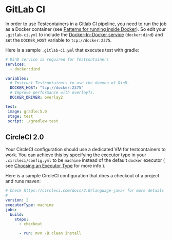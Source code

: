 # GitLab CI

In order to use Testcontainers in a Gitlab CI pipeline, you need to run the job as a Docker container (see [Patterns for running inside Docker](dind_patterns.md)).
So edit your `.gitlab-ci.yml` to include the [Docker-In-Docker service](https://docs.gitlab.com/ee/ci/docker/using_docker_build.html#use-docker-in-docker-executor) (`docker:dind`) and set the `DOCKER_HOST` variable to `tcp://docker:2375`.

Here is a sample `.gitlab-ci.yml` that executes test with gradle:

```yml
# DinD service is required for Testcontainers
services:
  - docker:dind

variables:
  # Instruct Testcontainers to use the daemon of DinD.
  DOCKER_HOST: "tcp://docker:2375"
  # Improve performance with overlayfs.
  DOCKER_DRIVER: overlay2

test:
 image: gradle:5.0
 stage: test
 script: ./gradlew test
```

## CircleCI 2.0

Your CircleCI configuration should use a dedicated VM for testcontainers to work. You can achieve this by specifying the 
executor type in your `.circleci/config.yml` to be `machine` instead of the default `docker` executor ( see [Choosing an Executor Type](https://circleci.com/docs/2.0/executor-types/) for more info ).  

Here is a sample CircleCI configuration that does a checkout of a project and runs maven:

```yml
# Check https://circleci.com/docs/2.0/language-java/ for more details
#
version: 2
executorType: machine
jobs:
  build:
    steps:
      - checkout

      - run: mvn -B clean install
```

